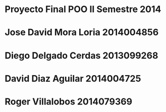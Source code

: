 # Proyecto Final POO II Semestre 2014
# Jose David Mora Loria 2014004856
# Diego Delgado Cerdas 2013099268
# David Diaz Aguilar 2014004725
# Roger Villalobos 2014079369

